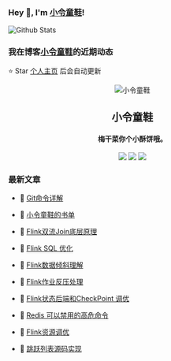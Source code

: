 ### Hey 👋, I'm [小令童鞋](https://www/zeekling.cn)! 

![Github Stats](https://github-readme-stats-zeekling.vercel.app/api?username=zeekling&show_icons=true) 

### 我在博客[小令童鞋](https://www/zeekling.cn)的近期动态
⭐️ Star [个人主页](https://github.com/zeekling) 后会自动更新

<p align="center"><img alt="小令童鞋" src="https://pan.zeekling.cn/zeekling/blog/logo.th.png"></p><h2 align="center"> 小令童鞋 </h2>

<h4 align="center">梅干菜你个小酥饼哦。</h4>
<p align="center"><a title="小令童鞋" target="_blank" href="https://github.com/zeekling/zeekling"><img src="https://img.shields.io/github/last-commit/zeekling/zeekling.svg?style=flat-square&color=FF9900"></a>
<a title="GitHub repo size in bytes" target="_blank" href="https://github.com/zeekling/zeekling"><img src="https://img.shields.io/github/repo-size/zeekling/zeekling.svg?style=flat-square"></a>
<a title="Hits" target="_blank" href="https://github.com/zeekling/hits"><img src="https://hits.b3log.org/zeekling/zeekling.svg"></a></p>

### 最新文章

* 📝 [Git命令详解](https://www.zeekling.cn/articles/2019/12/01/1575184426144.html) 
 
* 📝 [小令童鞋的书单](https://www.zeekling.cn/book.html) 
 
* 📝 [Flink双流Join底层原理](https://www.zeekling.cn/articles/2023/02/11/1676089884617.html) 
 
* 📝 [Flink SQL 优化](https://www.zeekling.cn/articles/2023/01/29/1674997482998.html) 
 
* 📝 [Flink数据倾斜理解](https://www.zeekling.cn/articles/2023/01/15/1673759370022.html) 
 
* 📝 [Flink作业反压处理](https://www.zeekling.cn/articles/2023/01/06/1673019386175.html) 
 
* 📝 [Flink状态后端和CheckPoint 调优](https://www.zeekling.cn/articles/2023/01/02/1672595660973.html) 
 
* 📝 [Redis 可以禁用的高危命令](https://www.zeekling.cn/articles/2022/08/02/1659370527373.html) 
 
* 📝 [Flink资源调优](https://www.zeekling.cn/articles/2022/12/31/1672497765844.html) 
 
* 📝 [跳跃列表源码实现](https://www.zeekling.cn/articles/2022/12/30/1672414352010.html) 
 





